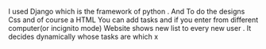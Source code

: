 I used Django which is the framework of python . And To do the designs Css and of course a HTML 
You can add tasks and if you enter from different computer(or incignito mode) Website shows new list to every new user . It decides dynamically whose tasks are which
x

